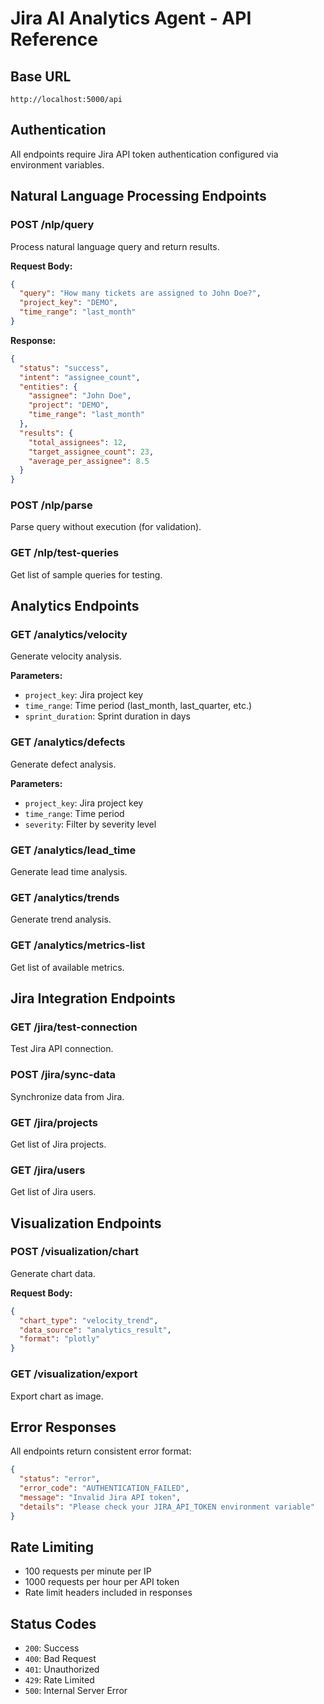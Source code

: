 # Jira AI Analytics Agent - API Reference

## Base URL
```
http://localhost:5000/api
```

## Authentication
All endpoints require Jira API token authentication configured via environment variables.

## Natural Language Processing Endpoints

### POST /nlp/query
Process natural language query and return results.

**Request Body:**
```json
{
  "query": "How many tickets are assigned to John Doe?",
  "project_key": "DEMO",
  "time_range": "last_month"
}
```

**Response:**
```json
{
  "status": "success",
  "intent": "assignee_count",
  "entities": {
    "assignee": "John Doe",
    "project": "DEMO",
    "time_range": "last_month"
  },
  "results": {
    "total_assignees": 12,
    "target_assignee_count": 23,
    "average_per_assignee": 8.5
  }
}
```

### POST /nlp/parse
Parse query without execution (for validation).

### GET /nlp/test-queries
Get list of sample queries for testing.

## Analytics Endpoints

### GET /analytics/velocity
Generate velocity analysis.

**Parameters:**
- `project_key`: Jira project key
- `time_range`: Time period (last_month, last_quarter, etc.)
- `sprint_duration`: Sprint duration in days

### GET /analytics/defects
Generate defect analysis.

**Parameters:**
- `project_key`: Jira project key
- `time_range`: Time period
- `severity`: Filter by severity level

### GET /analytics/lead_time
Generate lead time analysis.

### GET /analytics/trends
Generate trend analysis.

### GET /analytics/metrics-list
Get list of available metrics.

## Jira Integration Endpoints

### GET /jira/test-connection
Test Jira API connection.

### POST /jira/sync-data
Synchronize data from Jira.

### GET /jira/projects
Get list of Jira projects.

### GET /jira/users
Get list of Jira users.

## Visualization Endpoints

### POST /visualization/chart
Generate chart data.

**Request Body:**
```json
{
  "chart_type": "velocity_trend",
  "data_source": "analytics_result",
  "format": "plotly"
}
```

### GET /visualization/export
Export chart as image.

## Error Responses

All endpoints return consistent error format:

```json
{
  "status": "error",
  "error_code": "AUTHENTICATION_FAILED",
  "message": "Invalid Jira API token",
  "details": "Please check your JIRA_API_TOKEN environment variable"
}
```

## Rate Limiting

- 100 requests per minute per IP
- 1000 requests per hour per API token
- Rate limit headers included in responses

## Status Codes

- `200`: Success
- `400`: Bad Request
- `401`: Unauthorized
- `429`: Rate Limited
- `500`: Internal Server Error

